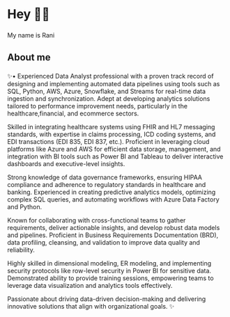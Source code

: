 <h1 align="left">Hey 👋😊 </h1>

###

<p align="left">My name is Rani</p>

###

<h2 align="left">About me</h2>

###
<p align="left">✨•	Experienced Data Analyst professional with a proven track record of designing and implementing automated data pipelines using tools such as SQL, Python, AWS, Azure, Snowflake, and Streams for real-time data ingestion and synchronization. Adept at developing analytics solutions tailored to performance improvement needs, particularly in the healthcare,financial, and ecommerce sectors.

Skilled in integrating healthcare systems using FHIR and HL7 messaging standards, with expertise in claims processing, ICD coding systems, and EDI transactions (EDI 835, EDI 837, etc.). Proficient in leveraging cloud platforms like Azure and AWS for efficient data storage, management, and integration with BI tools such as Power BI and Tableau to deliver interactive dashboards and executive-level insights.

Strong knowledge of data governance frameworks, ensuring HIPAA compliance and adherence to regulatory standards in healthcare and banking. Experienced in creating predictive analytics models, optimizing complex SQL queries, and automating workflows with Azure Data Factory and Python.

Known for collaborating with cross-functional teams to gather requirements, deliver actionable insights, and develop robust data models and pipelines. Proficient in Business Requirements Documentation (BRD), data profiling, cleansing, and validation to improve data quality and reliability.

Highly skilled in dimensional modeling, ER modeling, and implementing security protocols like row-level security in Power BI for sensitive data. Demonstrated ability to provide training sessions, empowering teams to leverage data visualization and analytics tools effectively.

Passionate about driving data-driven decision-making and delivering innovative solutions that align with organizational goals.
✨</p>
